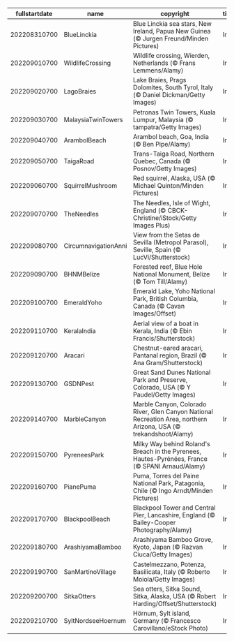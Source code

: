 |fullstartdate|name|copyright|title|image|
|--|--|--|--|--|
202208310700|BlueLinckia|Blue Linckia sea stars, New Ireland, Papua New Guinea (© Jurgen Freund/Minden Pictures)|Info|![](/en-AU/2022/09/202208310700BlueLinckia.jpg)|
202209010700|WildlifeCrossing|Wildlife crossing, Wierden, Netherlands (© Frans Lemmens/Alamy)|Info|![](/en-AU/2022/09/202209010700WildlifeCrossing.jpg)|
202209020700|LagoBraies|Lake Braies, Prags Dolomites, South Tyrol, Italy  (© Daniel Dickman/Getty Images)|Info|![](/en-AU/2022/09/202209020700LagoBraies.jpg)|
202209030700|MalaysiaTwinTowers|Petronas Twin Towers, Kuala Lumpur, Malaysia (© tampatra/Getty Images)|Info|![](/en-AU/2022/09/202209030700MalaysiaTwinTowers.jpg)|
202209040700|ArambolBeach|Arambol beach, Goa, India (© Ben Pipe/Alamy)|Info|![](/en-AU/2022/09/202209040700ArambolBeach.jpg)|
202209050700|TaigaRoad|Trans-Taiga Road, Northern Quebec, Canada (© Posnov/Getty Images)|Info|![](/en-AU/2022/09/202209050700TaigaRoad.jpg)|
202209060700|SquirrelMushroom|Red squirrel, Alaska, USA (© Michael Quinton/Minden Pictures)|Info|![](/en-AU/2022/09/202209060700SquirrelMushroom.jpg)|
202209070700|TheNeedles|The Needles, Isle of Wight, England (© CBCK-Christine/iStock/Getty Images Plus)|Info|![](/en-AU/2022/09/202209070700TheNeedles.jpg)|
202209080700|CircumnavigationAnni|View from the Setas de Sevilla (Metropol Parasol), Seville, Spain (© LucVi/Shutterstock)|Info|![](/en-AU/2022/09/202209080700CircumnavigationAnni.jpg)|
202209090700|BHNMBelize|Forested reef, Blue Hole National Monument, Belize (© Tom Till/Alamy)|Info|![](/en-AU/2022/09/202209090700BHNMBelize.jpg)|
202209100700|EmeraldYoho|Emerald Lake, Yoho National Park, British Columbia, Canada (© Cavan Images/Offset)|Info|![](/en-AU/2022/09/202209100700EmeraldYoho.jpg)|
202209110700|KeralaIndia|Aerial view of a boat in Kerala, India (© Ebin Francis/Shutterstock)|Info|![](/en-AU/2022/09/202209110700KeralaIndia.jpg)|
202209120700|Aracari|Chestnut-eared aracari, Pantanal region, Brazil (© Ana Gram/Shutterstock)|Info|![](/en-AU/2022/09/202209120700Aracari.jpg)|
202209130700|GSDNPest|Great Sand Dunes National Park and Preserve, Colorado, USA (© Y Paudel/Getty Images)|Info|![](/en-AU/2022/09/202209130700GSDNPest.jpg)|
202209140700|MarbleCanyon|Marble Canyon, Colorado River, Glen Canyon National Recreation Area, northern Arizona, USA (© trekandshoot/Alamy)|Info|![](/en-AU/2022/09/202209140700MarbleCanyon.jpg)|
202209150700|PyreneesPark|Milky Way behind Roland's Breach in the Pyrenees, Hautes-Pyrénées, France (© SPANI Arnaud/Alamy)|Info|![](/en-AU/2022/09/202209150700PyreneesPark.jpg)|
202209160700|PianePuma|Puma, Torres del Paine National Park, Patagonia, Chile (© Ingo Arndt/Minden Pictures)|Info|![](/en-AU/2022/09/202209160700PianePuma.jpg)|
202209170700|BlackpoolBeach|Blackpool Tower and Central Pier, Lancashire, England (© Bailey-Cooper Photography/Alamy)|Info|![](/en-AU/2022/09/202209170700BlackpoolBeach.jpg)|
202209180700|ArashiyamaBamboo|Arashiyama Bamboo Grove, Kyoto, Japan (© Razvan Ciuca/Getty Images)|Info|![](/en-AU/2022/09/202209180700ArashiyamaBamboo.jpg)|
202209190700|SanMartinoVillage|Castelmezzano, Potenza, Basilicata, Italy (© Roberto Moiola/Getty Images)|Info|![](/en-AU/2022/09/202209190700SanMartinoVillage.jpg)|
202209200700|SitkaOtters|Sea otters, Sitka Sound, Sitka, Alaska, USA (© Robert Harding/Offset/Shutterstock)|Info|![](/en-AU/2022/09/202209200700SitkaOtters.jpg)|
202209210700|SyltNordseeHoernum|Hörnum, Sylt island, Germany (© Francesco Carovillano/eStock Photo)|Info|![](/en-AU/2022/09/202209210700SyltNordseeHoernum.jpg)|
